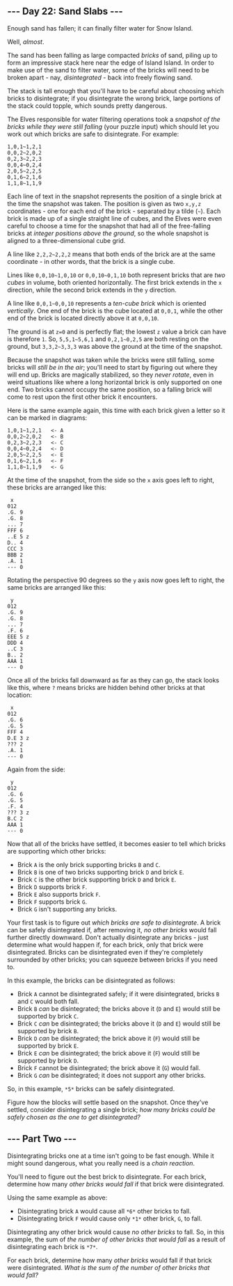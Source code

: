 ## --- Day 22: Sand Slabs ---

Enough sand has fallen; it can finally filter water for Snow Island.

Well, *almost*.

The sand has been falling as large compacted *bricks* of sand, piling up to form
an impressive stack here near the edge of Island Island. In order to make use of
the sand to filter water, some of the bricks will need to be broken apart - nay,
*disintegrated* - back into freely flowing sand.

The stack is tall enough that you'll have to be careful about choosing which
bricks to disintegrate; if you disintegrate the wrong brick, large portions of
the stack could topple, which sounds pretty dangerous.

The Elves responsible for water filtering operations took a *snapshot of the
bricks while they were still falling* (your puzzle input) which should let you
work out which bricks are safe to disintegrate. For example:

```
1,0,1~1,2,1
0,0,2~2,0,2
0,2,3~2,2,3
0,0,4~0,2,4
2,0,5~2,2,5
0,1,6~2,1,6
1,1,8~1,1,9

```

Each line of text in the snapshot represents the position of a single brick at
the time the snapshot was taken. The position is given as two `x,y,z`
coordinates - one for each end of the brick - separated by a tilde (`~`). Each
brick is made up of a single straight line of cubes, and the Elves were even
careful to choose a time for the snapshot that had all of the free-falling
bricks at *integer positions above the ground*, so the whole snapshot is aligned
to a three-dimensional cube grid.

A line like `2,2,2~2,2,2` means that both ends of the brick are at the same
coordinate - in other words, that the brick is a single cube.

Lines like `0,0,10~1,0,10` or `0,0,10~0,1,10` both represent bricks that are
*two cubes* in volume, both oriented horizontally. The first brick extends in
the `x` direction, while the second brick extends in the `y` direction.

A line like `0,0,1~0,0,10` represents a *ten-cube brick* which is oriented
*vertically*. One end of the brick is the cube located at `0,0,1`, while the
other end of the brick is located directly above it at `0,0,10`.

The ground is at `z=0` and is perfectly flat; the lowest `z` value a brick can
have is therefore `1`. So, `5,5,1~5,6,1` and `0,2,1~0,2,5` are both resting on
the ground, but `3,3,2~3,3,3` was above the ground at the time of the snapshot.

Because the snapshot was taken while the bricks were still falling, some bricks
will *still be in the air*; you'll need to start by figuring out where they will
end up. Bricks are magically stabilized, so they *never rotate*, even in weird
situations like where a long horizontal brick is only supported on one end. Two
bricks cannot occupy the same position, so a falling brick will come to rest
upon the first other brick it encounters.

Here is the same example again, this time with each brick given a letter so it
can be marked in diagrams:

```
1,0,1~1,2,1   <- A
0,0,2~2,0,2   <- B
0,2,3~2,2,3   <- C
0,0,4~0,2,4   <- D
2,0,5~2,2,5   <- E
0,1,6~2,1,6   <- F
1,1,8~1,1,9   <- G

```

At the time of the snapshot, from the side so the `x` axis goes left to right,
these bricks are arranged like this:

```
 x
012
.G. 9
.G. 8
... 7
FFF 6
..E 5 z
D.. 4
CCC 3
BBB 2
.A. 1
--- 0

```

Rotating the perspective 90 degrees so the `y` axis now goes left to right, the
same bricks are arranged like this:

```
 y
012
.G. 9
.G. 8
... 7
.F. 6
EEE 5 z
DDD 4
..C 3
B.. 2
AAA 1
--- 0

```

Once all of the bricks fall downward as far as they can go, the stack looks like
this, where `?` means bricks are hidden behind other bricks at that location:

```
 x
012
.G. 6
.G. 5
FFF 4
D.E 3 z
??? 2
.A. 1
--- 0

```

Again from the side:

```
 y
012
.G. 6
.G. 5
.F. 4
??? 3 z
B.C 2
AAA 1
--- 0

```

Now that all of the bricks have settled, it becomes easier to tell which bricks
are supporting which other bricks:

* Brick `A` is the only brick supporting bricks `B` and `C`.
* Brick `B` is one of two bricks supporting brick `D` and brick `E`.
* Brick `C` is the other brick supporting brick `D` and brick `E`.
* Brick `D` supports brick `F`.
* Brick `E` also supports brick `F`.
* Brick `F` supports brick `G`.
* Brick `G` isn't supporting any bricks.

Your first task is to figure out *which bricks are safe to disintegrate*. A
brick can be safely disintegrated if, after removing it, *no other bricks* would
fall further directly downward. Don't actually disintegrate any bricks - just
determine what would happen if, for each brick, only that brick were
disintegrated. Bricks can be disintegrated even if they're completely surrounded
by other bricks; you can squeeze between bricks if you need to.

In this example, the bricks can be disintegrated as follows:

* Brick `A` cannot be disintegrated safely; if it were disintegrated, bricks `B`
  and `C` would both fall.
* Brick `B` *can* be disintegrated; the bricks above it (`D` and `E`) would
  still be supported by brick `C`.
* Brick `C` *can* be disintegrated; the bricks above it (`D` and `E`) would
  still be supported by brick `B`.
* Brick `D` *can* be disintegrated; the brick above it (`F`) would still be
  supported by brick `E`.
* Brick `E` *can* be disintegrated; the brick above it (`F`) would still be
  supported by brick `D`.
* Brick `F` cannot be disintegrated; the brick above it (`G`) would fall.
* Brick `G` *can* be disintegrated; it does not support any other bricks.

So, in this example, `*5*` bricks can be safely disintegrated.

Figure how the blocks will settle based on the snapshot. Once they've settled,
consider disintegrating a single brick; *how many bricks could be safely chosen
as the one to get disintegrated?*

## --- Part Two ---

Disintegrating bricks one at a time isn't going to be fast enough. While it
might sound dangerous, what you really need is a *chain reaction*.

You'll need to figure out the best brick to disintegrate. For each brick,
determine how many *other bricks would fall* if that brick were disintegrated.

Using the same example as above:

* Disintegrating brick `A` would cause all `*6*` other bricks to fall.
* Disintegrating brick `F` would cause only `*1*` other brick, `G`, to fall.

Disintegrating any other brick would cause *no other bricks* to fall. So, in
this example, the sum of *the number of other bricks that would fall* as a
result of disintegrating each brick is `*7*`.

For each brick, determine how many *other bricks* would fall if that brick were
disintegrated. *What is the sum of the number of other bricks that would fall?*
